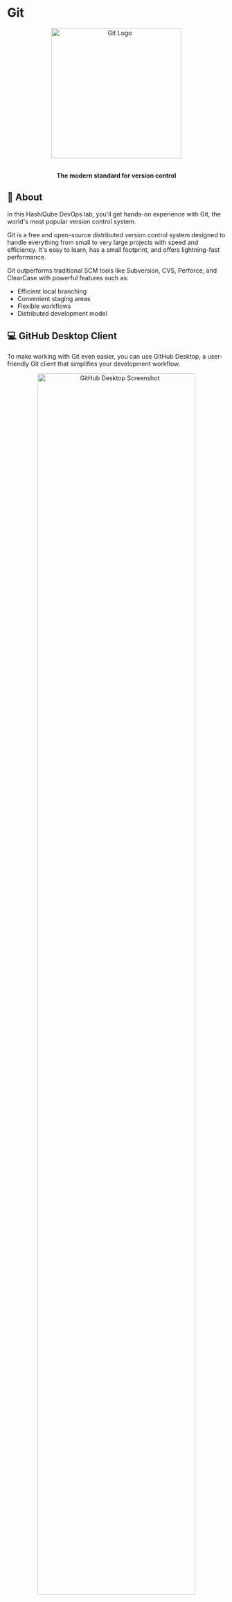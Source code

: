 # Git

<div align="center">
  <img src="images/git-logo.png" alt="Git Logo" width="300px">
  <br><br>
  <p><strong>The modern standard for version control</strong></p>
</div>

## 🚀 About

In this HashiQube DevOps lab, you'll get hands-on experience with Git, the world's most popular version control system.

Git is a free and open-source distributed version control system designed to handle everything from small to very large projects with speed and efficiency. It's easy to learn, has a small footprint, and offers lightning-fast performance.

Git outperforms traditional SCM tools like Subversion, CVS, Perforce, and ClearCase with powerful features such as:

- Efficient local branching
- Convenient staging areas
- Flexible workflows
- Distributed development model

## 💻 GitHub Desktop Client

To make working with Git even easier, you can use GitHub Desktop, a user-friendly Git client that simplifies your development workflow.

<div align="center">
  <a href="https://desktop.github.com/" target="_blank">
    <img src="images/github-desktop-screenshot.png" alt="GitHub Desktop Screenshot" width="85%">
  </a>
  <p><em>GitHub Desktop provides a user-friendly interface for Git operations</em></p>
</div>

[Download GitHub Desktop](https://desktop.github.com/)

GitHub Desktop helps you:

- Focus on your work instead of fighting with Git syntax
- Visualize changes with an intuitive interface
- Easily switch between branches
- Simplify common Git tasks with a few clicks
- Perfect for both beginners and experienced users

## 📑 Git Cheat Sheet

To help you quickly learn the most common Git commands, here's a handy cheat sheet you can use as a wallpaper:

<div align="center">
  <img src="images/git-cheatsheet-wallpaper.png" alt="Git Cheat Sheet Wallpaper" width="85%">
  <p><em>Git Cheat Sheet - A helpful reference for common Git commands</em></p>
</div>

## 🛠️ Essential Git Commands

### Getting Started

```bash
# Initialize a new Git repository
git init

# Clone an existing repository
git clone https://github.com/username/repository.git
```

### Making Changes

```bash
# Check status of your working directory
git status

# Add files to staging area
git add filename.txt      # Add specific file
git add .                 # Add all files

# Commit changes
git commit -m "Descriptive message"

# Commit all tracked changes without a separate add step
git commit -am "Descriptive message"
```

### Working with Branches

```bash
# List all branches
git branch

# Create a new branch
git branch branch-name

# Switch to a branch
git checkout branch-name

# Create and switch to a new branch in one command
git checkout -b branch-name

# Merge a branch into your current branch
git merge branch-name
```

### Remote Repositories

```bash
# Add a remote repository
git remote add origin https://github.com/username/repository.git

# Push changes to remote
git push origin branch-name

# Pull changes from remote
git pull origin branch-name

# Fetch changes without merging
git fetch origin
```

## 🔄 Common Git Workflows

### Feature Branch Workflow

1. Create a branch for a new feature: `git checkout -b new-feature`
2. Make changes and commit: `git commit -am "Add new feature"`
3. Push to remote: `git push origin new-feature`
4. Create a pull request for review
5. Merge into main branch after approval

### Gitflow Workflow

- `main` branch contains production code
- `develop` branch for ongoing development
- Feature branches for new features
- Release branches for release preparation
- Hotfix branches for urgent production fixes

## 🔗 Additional Resources

- [Git Official Website](https://git-scm.com/)
- [Pro Git Book](https://git-scm.com/book/en/v2) - Comprehensive free online book
- [GitHub Learning Lab](https://lab.github.com/) - Interactive tutorials
- [Git Cheat Sheet by GitHub](https://education.github.com/git-cheat-sheet-education.pdf)
- [Learn Git Branching](https://learngitbranching.js.org/) - Interactive visualization tool
- [Oh Shit, Git!?!](https://ohshitgit.com/) - Helping you fix Git mistakes

[google ads](../googleads.html ':include :type=iframe width=100% height=300px')